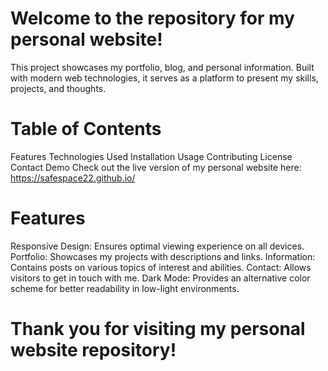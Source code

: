# Welcome to the repository for my personal website! 
This project showcases my portfolio, blog, and personal information. Built with modern web technologies, it serves as a platform to present my skills, projects, and thoughts.

# Table of Contents
Features
Technologies Used
Installation
Usage
Contributing
License
Contact
Demo
Check out the live version of my personal website here: https://safespace22.github.io/

# Features
Responsive Design: Ensures optimal viewing experience on all devices.
Portfolio: Showcases my projects with descriptions and links.
Information: Contains posts on various topics of interest and abilities.
Contact: Allows visitors to get in touch with me.
Dark Mode: Provides an alternative color scheme for better readability in low-light environments.

# Thank you for visiting my personal website repository!
